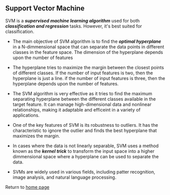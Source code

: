 ## Support Vector Machine

SVM is a ***supervised machine learning algorithm*** used for both ***classification and regression*** tasks. However, it's best suited for classification.

- The main objective of SVM algorithm is to find the ***optimal hyperplane*** in a N-dimmensional space that can separate the data points in different classes in the feature space.
The dimension of the hyperplane depends upon the number of features

- The hyperplane tries to maximize the margin between the closest points of different classes. If the number of input features is two, then the hyperplane is just a line. 
if the number of input features is three, then the hyperplane depends upon the number of features.

- The SVM algorithm is very effective as it tries to find the maximum separating hyperplane between the different classes available in the target feature.
It can manage high-dimensional data and nonlinear relationships, making it adaptable and efficeint in a variety of applications.

- One of the key features of SVM is its robustness to outliers. It has the characteristic to ignore the outlier and finds the best hyperplane that maximizes the margin.

- In cases where the data is not linearly separable, SVM uses a method known as the ***kernel trick*** to transform
the input space into a higher dimmensional space where a hyperplane can be used to separate the data.

- SVMs are widely used in various fields, including patter recognition, image analysis, and natural language processing.

Return to [home page](README.md)
